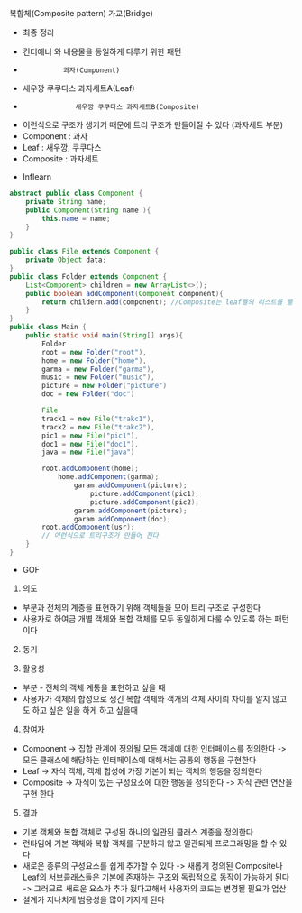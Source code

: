 복합체(Composite pattern)
가교(Bridge)
* 최종 정리
- 컨터에너 와 내용물을 동일하게 다루기 위한 패턴
-               과자(Component)
-   새우깡   쿠쿠다스       과자세트A(Leaf)
-                  새우깡 쿠쿠다스 과자세트B(Composite)
- 이런식으로 구조가 생기기 때문에 트리 구조가 만들어질 수 있다 (과자세트 부분)
- Component : 과자
- Leaf : 새우깡, 쿠쿠다스
- Composite : 과자세트

* Inflearn
```java
abstract public class Component {
    private String name;
    public Component(String name ){
        this.name = name;
    }
}

public class File extends Component {
    private Object data;
}
public class Folder extends Component {
    List<Component> children = new ArrayList<>();
    public boolean addComponent(Component component){
        return childern.add(component); //Composite는 leaf들의 리스트를 들고 있어야 한다
    }
}
public class Main {
    public static void main(String[] args){
        Folder
        root = new Folder("root"),
        home = new Folder("home"),
        garma = new Folder("garma"),
        music = new Folder("music"),
        picture = new Folder("picture")
        doc = new Folder("doc")

        File
        track1 = new File("trakc1"),
        track2 = new File("trakc2"),
        pic1 = new File("pic1"),
        doc1 = new File("doc1"),
        java = new File("java")

        root.addComponent(home);
            home.addComponent(garma);
                garam.addComponent(picture);
                    picture.addComponent(pic1);
                    picture.addComponent(pic2);
                garam.addComponent(picture);
                garam.addComponent(doc);
        root.addComponent(usr);
        // 이런식으로 트리구조가 만들어 진다        
    }
}
```
* GOF
1. 의도
- 부분과 전체의 계층을 표현하기 위해 객체들을 모아 트리 구조로 구성한다
- 사용자로 하여금 개별 객체와 복합 객체를 모두 동일하게 다룰 수 있도록 하는 패턴이다

2. 동기

3. 활용성
- 부분 - 전체의 객체 계통을 표현하고 싶을 때
- 사용자가 객체의 합성으로 생긴 복합 객체와 객개의 객체 사이릐 차이를 알지 않고도 하고 싶은 일을 하게 하고 싶을때

4. 참여자
- Component 
-> 집합 관계에 정의될 모든 객체에 대한 인터페이스를 정의한다
-> 모든 클래스에 해당하는 인터페이스에 대해서는 공통의 행동을 구현한다
- Leaf
-> 자식 객체, 객체 합성에 가장 기본이 되는 객체의 행동을 정의한다
- Composite
-> 자식이 있는 구성요소에 대한 행동을 정의한다 
-> 자식 관련 연산을 구현 한다

5. 결과
- 기본 객체와 복합 객체로 구성된 하나의 일관된 클래스 계종을 정의한다
- 런타임에 기본 객체와 복합 객체를 구분하지 않고 일관되게 프로그래밍을 할 수 있다
- 새로운 종류의 구성요소를 쉽게 추가할 수 있다
    -> 새롭게 정의된 Composite나 Leaf의 서브클래스들은 기본에 존재하는 구조와 독립적으로 동작이 가능하게 된다
    -> 그러므로 새로운 요소가 추가 됬다고해서 사용자의 코드는 변경될 필요가 업삳
- 설계가 지나치게 범용성을 많이 가지게 된다
